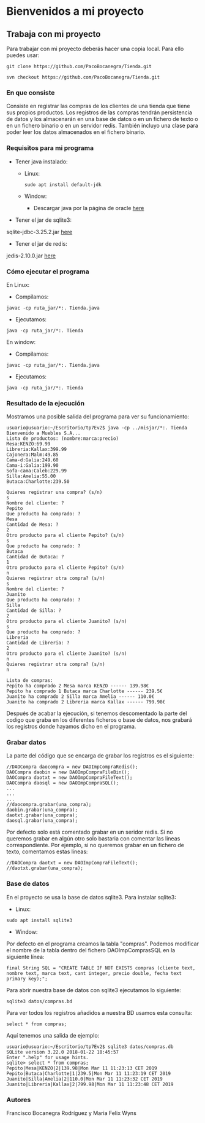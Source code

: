 # Bienvenidos a mi proyecto

## Trabaja con mi proyecto
 Para trabajar con mi proyecto deberás hacer una copia local. Para ello puedes usar:
 
 `git clone https://github.com/PacoBocanegra/Tienda.git`
 
 `svn checkout https://github.com/PacoBocanegra/Tienda.git` 

### En que consiste
Consiste en registrar las compras de los clientes de una tienda que tiene sus propios productos. Los registros de las compras tendrán persistencia de datos y los almacenarán en una base de datos o en un fichero de texto o en un fichero binario o en un servidor redis. También incluyo una clase para poder leer los datos almacenados en el fichero binario.


### Requisitos para mi programa
- Tener java instalado:
  - Linux:
  
      `sudo apt install default-jdk`
      
  - Window:
  
      - Descargar java por la página de oracle [here](https://www.oracle.com/technetwork/java/javase/downloads/jdk8-downloads-2133151.html)

- Tener el jar de sqlite3:

sqlite-jdbc-3.25.2.jar [here](http://central.maven.org/maven2/org/xerial/sqlite-jdbc/3.25.2/sqlite-jdbc-3.25.2.jar)

- Tener el jar de redis:

jedis-2.10.0.jar [here](http://central.maven.org/maven2/redis/clients/jedis/2.10.0/jedis-2.10.0.jar)


### Cómo ejecutar el programa
En Linux:
- Compilamos:

`javac -cp ruta_jar/*:. Tienda.java`

- Ejecutamos:

`java -cp ruta_jar/*:. Tienda`

En window:
- Compilamos:

`javac -cp ruta_jar/*:. Tienda.java`

- Ejecutamos:

`java -cp ruta_jar/*:. Tienda`

### Resultado de la ejecución
Mostramos una posible salida del programa para ver su funcionamiento:
~~~
usuario@usuario:~/Escritorio/tp7Ev2$ java -cp ../misjar/*:. Tienda
Bienvenido a Muebles S.A...
Lista de productos: (nombre:marca:precio)
Mesa:KENZO:69.99
Libreria:Kallax:399.99
Cajonera:Malm:49.85
Cama-d:Galia:249.60
Cama-i:Galia:199.90
Sofa-cama:Caleb:229.99
Silla:Amelia:55.00
Butaca:Charlotte:239.50

Quieres registrar una compra? (s/n)
s
Nombre del cliente: ? 
Pepito
Que producto ha comprado: ? 
Mesa
Cantidad de Mesa: ? 
2
Otro producto para el cliente Pepito? (s/n)
s
Que producto ha comprado: ? 
Butaca
Cantidad de Butaca: ? 
1
Otro producto para el cliente Pepito? (s/n)
n
Quieres registrar otra compra? (s/n)
s
Nombre del cliente: ? 
Juanito
Que producto ha comprado: ? 
Silla
Cantidad de Silla: ? 
2
Otro producto para el cliente Juanito? (s/n)
s
Que producto ha comprado: ? 
Libreria 
Cantidad de Libreria: ? 
2
Otro producto para el cliente Juanito? (s/n)
n
Quieres registrar otra compra? (s/n)
n

Lista de compras:
Pepito ha comprado 2 Mesa marca KENZO ------ 139.98€
Pepito ha comprado 1 Butaca marca Charlotte ------ 239.5€
Juanito ha comprado 2 Silla marca Amelia ------ 110.0€
Juanito ha comprado 2 Libreria marca Kallax ------ 799.98€
~~~


Después de acabar la ejecución, si tenemos descomentado la parte del codigo que graba en los diferentes ficheros o base de datos, nos grabará los registros donde hayamos dicho en el programa.

### Grabar datos

La parte del código que se encarga de grabar los registros es el siguiente:
~~~
//DAOCompra daocompra = new DAOImpCompraRedis();
DAOCompra daobin = new DAOImpCompraFileBin();
DAOCompra daotxt = new DAOImpCompraFileText();
DAOCompra daosql = new DAOImpCompraSQL();
...
...
...
//daocompra.grabar(una_compra);
daobin.grabar(una_compra); 
daotxt.grabar(una_compra);
daosql.grabar(una_compra); 
~~~
  

Por defecto solo está comentado grabar en un seridor redis. Si no queremos grabar en algún otro solo bastaria con comentar las lineas correspondiente. Por ejemplo, si no queremos grabar en un fichero de texto, comentamos estas lineas:

~~~
//DAOCompra daotxt = new DAOImpCompraFileText();
//daotxt.grabar(una_compra);
~~~

### Base de datos
En el proyecto se usa la base de datos sqlite3. Para instalar sqlite3:
- Linux:

` sudo apt install sqlite3 `

- Window:


Por defecto en el programa creamos la tabla "compras". Podemos modificar el nombre de la tabla dentro del fichero DAOImpComprasSQL en la siguiente línea:

` final String SQL = "CREATE TABLE IF NOT EXISTS compras (cliente text, nombre text, marca text, cant integer, precio double, fecha text primary key);"; `

Para abrir nuestra base de datos con sqlite3 ejecutamos lo siguiente:

` sqlite3 datos/compras.bd `

Para ver todos los registros añadidos a nuestra BD usamos esta consulta:

` select * from compras; `

Aquí tenemos una salida de ejemplo:

~~~
usuario@usuario:~/Escritorio/tp7Ev2$ sqlite3 datos/compras.db 
SQLite version 3.22.0 2018-01-22 18:45:57
Enter ".help" for usage hints.
sqlite> select * from compras;
Pepito|Mesa|KENZO|2|139.98|Mon Mar 11 11:23:13 CET 2019
Pepito|Butaca|Charlotte|1|239.5|Mon Mar 11 11:23:19 CET 2019
Juanito|Silla|Amelia|2|110.0|Mon Mar 11 11:23:32 CET 2019
Juanito|Libreria|Kallax|2|799.98|Mon Mar 11 11:23:48 CET 2019

~~~

### Autores 
Francisco Bocanegra Rodríguez y Maria Felix Wyns
